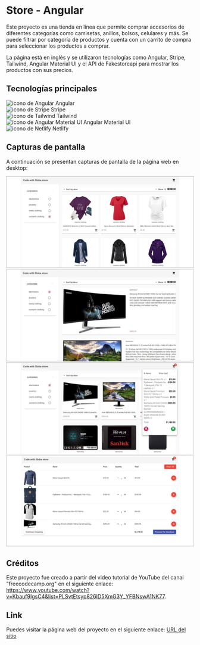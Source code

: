 # Store - Angular

Este proyecto es una tienda en línea que permite comprar accesorios de diferentes categorías como camisetas, anillos, bolsos, celulares y más. Se puede filtrar por categoría de productos y cuenta con un carrito de compra para seleccionar los productos a comprar. 

La página está en inglés y se utilizaron tecnologías como Angular, Stripe, Tailwind, Angular Material UI y el API de Fakestoreapi para mostrar los productos con sus precios.

## Tecnologías principales

![icono de Angular](https://res.cloudinary.com/dyvccdkkl/image/upload/v1675897057/Iconos/Angular_ixnav0.png) Angular  
![icono de Stripe](https://res.cloudinary.com/dyvccdkkl/image/upload/v1679344839/Iconos/Stripe_wvfb7a.png) Stripe  
![icono de Tailwind](https://res.cloudinary.com/dyvccdkkl/image/upload/v1675900964/Iconos/Tailwind_ulewag.png) Tailwind  
![icono de Angular Material UI](https://res.cloudinary.com/dyvccdkkl/image/upload/v1675897057/Iconos/AngularMaterialUI_drwmft.png) Angular Material UI  
![icono de Netlify](https://res.cloudinary.com/dyvccdkkl/image/upload/v1676957754/Iconos/Netlify_yxm0xq.png) Netlify  

## Capturas de pantalla

A continuación se presentan capturas de pantalla de la página web en desktop:

![desktop1](./src/assets/screenshots/Desktop1.jpg)  
![desktop2](./src/assets/screenshots/Desktop2.jpg)  
![desktop3](./src/assets/screenshots/Desktop3.jpg)
![desktop4](./src/assets/screenshots/Desktop4.jpg)  

## Créditos

Este proyecto fue creado a partir del video tutorial de YouTube del canal "freecodecamp.org" en el siguiente enlace: https://www.youtube.com/watch?v=Kbauf9IgsC4&list=PLSvtEtsyp826ID5XmG3Y_YFBNswA1NK77.

## Link

Puedes visitar la página web del proyecto en el siguiente enlace: [URL del sitio](https://an-store-yha.netlify.app/)